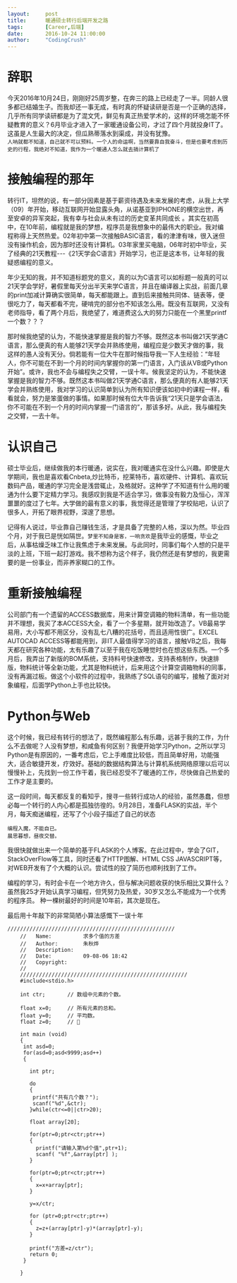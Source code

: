```yaml
---
layout:     post
title:      暖通硕士转行后端开发之路
tags:       [Career,后端]
date:       2016-10-24 11:00:00
author:     "CodingCrush"
---
```


# 辞职

今天2016年10月24日，刚刚好25周岁整，在奔三的路上已经走了一半。同龄人很多都已结婚生子。而我却还一事无成，有时真的怀疑读研是否是一个正确的选择，几乎所有同学读研都是为了混文凭，鲜见有真正热爱学术的，这样的环境怎能不怀疑教育的意义？6月毕业才进入了一家暖通设备公司，才过了四个月就投身IT了。这虽是人生最大的决定，但瓜熟蒂落水到渠成，并没有犹豫。  
`人呐就都不知道，自己就不可以预料。一个人的命运啊，当然要靠自我奋斗，但是也要考虑到历史的行程，我绝对不知道，我作为一个暖通人怎么就去搞计算机了`  

# 接触编程的那年
转行IT，坦然的说，有一部分因素是基于薪资待遇及未来发展的考虑，从我上大学（09）年开始，移动互联网开始显露头角，从诺基亚到IPHONE的横空出世，再至安卓的异军突起，我有幸与社会从未有过的历史变革共同成长 。其实在初高中，在10年前，编程就是我的梦想，程序员是我想象中的最伟大的职业。我对编程称得上天然热爱。02年初中第一次接触BASIC语言，看的津津有味，很入迷但没有操作机会，因为那时还没有计算机。03年家里买电脑，06年时初中毕业，买了经典的21天教程---《21天学会C语言》开始学习，也正是这本书，让年轻的我疑惑编程的意义。

年少无知的我，并不知道标题党的意义，真的以为C语言可以如标题一般真的可以21天学会学好，暑假里每天分出半天来学C语言，并且在编译器上实战，前面几章的print加减计算确实很简单，每天都能跟上。直到后来接触共同体、链表等，便很吃力了，每天都看不完，硬啃完的部分也不知该怎么用。既没有互联网，又没有老师指导，看了两个月后，我绝望了，难道费这么大的努力只能在一个黑里printf 一个数？？？

那时候我绝望的认为，不能快速掌握是我的智力不够。既然这本书叫做21天学通C语言，那么便真的有人能够21天学会并熟练使用，编程应是少数天才做的事，我这样的愚人没有天分。倘若能有一位大牛在那时候指导我一下人生经验：“年轻人，你不可能在不到一个月的时间内掌握你的第一门语言，入门该从VB或Python开始”。或许，我也不会与编程失之交臂，一误十年。候我坚定的认为，不能快速掌握是我的智力不够。既然这本书叫做21天学通C语言，那么便真的有人能够21天学会并熟练使用，我对学习的认识简单到认为所有知识便该如初中的课程一样，看看就会，努力是笨蛋做的事情。如果那时候有位大牛告诉我“21天只是学会语法，你不可能在不到一个月的时间内掌握一门语言的”，那该多好。从此，我与编程失之交臂，一去十年。


# 认识自己
硕士毕业后，继续做我的本行暖通，说实在，我对暖通实在没什么兴趣。即使是大学期间，我也是喜欢看Cnbeta,炒比特币，挖莱特币，喜欢硬件、计算机、喜欢玩数码产品，暖通的学习完全是浅尝辄止，及格就好。这种学了不知道有什么用的暖通为什么要下定精力学习。我感叹到我是不适合学习，做事没有毅力及恒心，浑浑噩噩的度过了七年。大学做的最有意义的事，我觉得还是管理了学校贴吧，认识了很多人，开拓了眼界视野，深邃了思想。

记得有人说过，毕业靠自己赚钱生活，才是具备了完整的人格，深以为然。毕业四个月，对于我已是恍如隔世。`梦里不知身是客，一响贪欢`是我毕业的感慨，毕业之后，从事枯燥乏味工作让我焦虑于未来发展。与此同时，同事们每个人想的只是平淡的上班，下班一起打游戏。我不想称为这个样子，我仍然还是有梦想的，我更需要的是一份事业，而非养家糊口的工作。

# 重新接触编程
公司部门有一个遗留的ACCESS数据库，用来计算空调箱的物料清单，有一些功能并不理想，我买了本ACCESS大全，看了一个多星期，就开始改造了。VB最易学易用，大小写都不用区分，没有乱七八糟的花括号，而且适用性很广。EXCEL AUTOCAD ACCESS等都能用到，非IT人最值得学习的语言，接触VB之后，我每天都在研究各种功能，太有乐趣了以至于我在吃饭睡觉时也在想这些东西。一个多月后，我弄出了新版的BOM系统，支持料号快速修改，支持表格制作，快速排版，物料统计等全新功能，尤其是物料统计，后来用这个计算空调箱物料的同事，没有再漏过板。做这个小软件的过程中，我熟练了SQL语句的编写，接触了面对对象编程，后面学Python上手也比较快。

# Python与Web
这个时候，我已经有转行的想法了，既然编程那么有乐趣，远甚于我的工作，为什么不去做呢？人没有梦想，和咸鱼有何区别？我便开始学习Python，之所以学习Python是有原因的，一番考虑后，它上手难度比较低，而且简单好用，功能强大，适合敏捷开发，疗效好。基础的数据结构算法与计算机系统网络原理以后可以慢慢补上，先找到一份工作干着，我已经忍受不了暖通的工作，尽快做自己热爱的工作才是主要的。

这一段时间，每天都反复的看知乎，搜寻一些转行成功人的经验，虽然愚蠢，但想必每一个转行的人内心都是孤独彷徨的。9月28日，准备FLASK的实战，半个月，每天痴迷编程，还写了个小段子描述了自己的状态

    编程入魔，不能自已。
    晨思暮想，昼夜交替。

我很快就做出来一个简单的基于FLASK的个人博客。在此过程中，学会了GIT，StackOverFlow等工具，同时还看了HTTP图解、HTML CSS JAVASCRIPT等，对WEB开发有了个大概的认识。尝试性的投了简历也顺利找到了工作。

编程的学习，有时会卡在一个地方许久，但与解决问题收获的快乐相比又算什么？
虽然我25才开始认真学习编程，但凭努力及热爱，30岁又怎么不能成为一个优秀的程序员。
种一棵树最好的时间是10年前，其次是现在。

最后用十年敲下的非常简陋小算法感慨下一误十年

    /////////////////////////////////////////////////////
        //   Name:          求多个值的方差
        //   Author:        朱秋烨
        //   Description:
        //   Date:          09-08-06 18:42
        //   Copyright:
        //
        /////////////////////////////////////////////////////
        #include<stdio.h>
        
        int ctr;       // 数组中元素的个数。
        
        float x=0;     // 所有元素的总和。
        float y=0;     // 平均数。
        float z=0;     // 
        
        int main (void)
        {
         int asd=0;
         for(asd=0;asd<9999;asd++)
         {
        
           int ptr;
        
           do
           {
            printf("共有几个数？");
            scanf("%d",&ctr);
           }while(ctr<=0||ctr>20);
        
           float array[20];
        
           for(ptr=0;ptr<ctr;ptr++)
           {
             printf("请输入第%d个值",ptr+1);
             scanf( "%f",&array[ptr] );
           }
        
           for(ptr=0;ptr<ctr;ptr++)
           {
             x=x+array[ptr];
           }
        
           y=x/ctr;
        
           for (ptr=0;ptr<ctr;ptr++)
           {
             z=z+(array[ptr]-y)*(array[ptr]-y);
           }
        
           printf("方差=z/ctr");
           return 0;
         }
        
        }